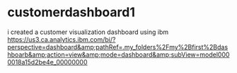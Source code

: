 # customerdashboard1
i created a customer visualization dashboard using ibm https://us3.ca.analytics.ibm.com/bi/?perspective=dashboard&amp;pathRef=.my_folders%2Fmy%2Bfirst%2Bdashboarb&amp;action=view&amp;mode=dashboard&amp;subView=model0000018a15d2be4e_00000000
